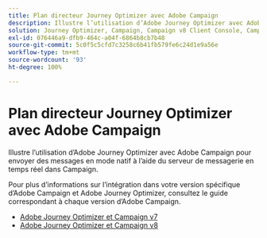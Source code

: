 ```yaml
---
title: Plan directeur Journey Optimizer avec Adobe Campaign
description: Illustre l’utilisation d’Adobe Journey Optimizer avec Adobe Campaign pour envoyer des messages en mode natif à l’aide du serveur de messagerie en temps réel dans Campaign.
solution: Journey Optimizer, Campaign, Campaign v8 Client Console, Campaign v8 Web User Interface, Campaign Classic v7, Campaign Standard
exl-id: 076446a9-dfb9-464c-a04f-6864b8cb7b48
source-git-commit: 5c0f5c5cfd7c3258c6b41fb579fe6c24d1e9a56e
workflow-type: tm+mt
source-wordcount: '93'
ht-degree: 100%

---
```


# Plan directeur Journey Optimizer avec Adobe Campaign

Illustre l’utilisation d’Adobe Journey Optimizer avec Adobe Campaign pour envoyer des messages en mode natif à l’aide du serveur de messagerie en temps réel dans Campaign.

Pour plus d’informations sur l’intégration dans votre version spécifique d’Adobe Campaign et Adobe Journey Optimizer, consultez le guide correspondant à chaque version d’Adobe Campaign.

* [Adobe Journey Optimizer et Campaign v7](ajo-and-campaign-v7.md)
* [Adobe Journey Optimizer et Campaign v8](ajo-and-campaign-v8.md)
